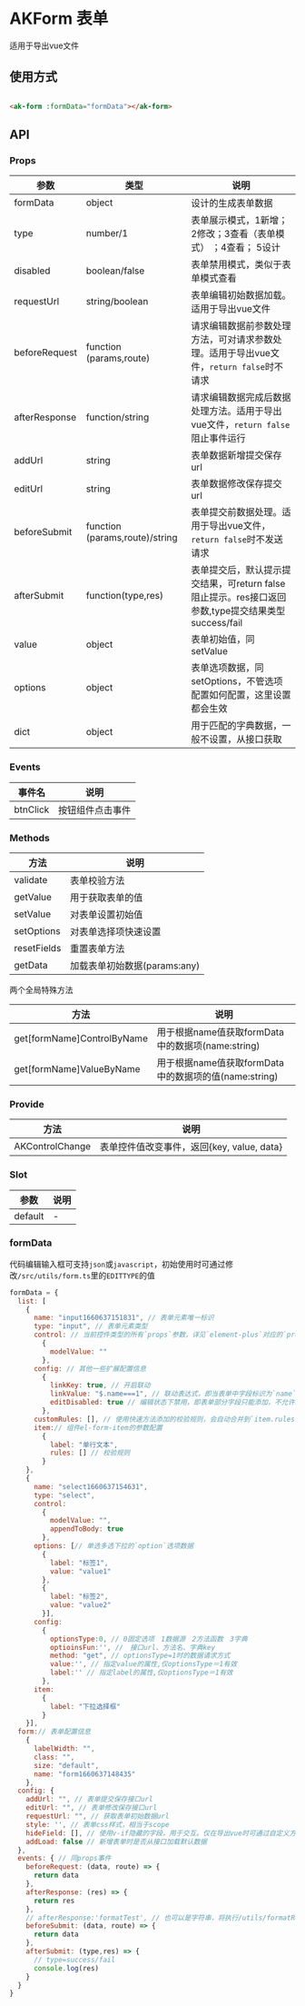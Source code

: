 # AKForm 表单

适用于导出vue文件

## 使用方式

```html

<ak-form :formData="formData"></ak-form>
```

## API

### Props

| 参数            | 类型                             | 说明                                                                |
|---------------|--------------------------------|-------------------------------------------------------------------|
| formData      | object                         | 设计的生成表单数据                                                         |
| type          | number/1                       | 表单展示模式，1新增；2修改；3查看（表单模式） ；4查看； 5设计                                |
| disabled      | boolean/false                  | 表单禁用模式，类似于表单模式查看                                                  |
| requestUrl    | string/boolean                 | 表单编辑初始数据加载。适用于导出vue文件                                             |
| beforeRequest | function (params,route)        | 请求编辑数据前参数处理方法，可对请求参数处理。适用于导出vue文件，`return false`时不请求              |
| afterResponse | function/string                | 请求编辑数据完成后数据处理方法。适用于导出vue文件，`return false`阻止事件运行                   |
| addUrl        | string                         | 表单数据新增提交保存url                                                     |
| editUrl       | string                         | 表单数据修改保存提交url                                                     |
| beforeSubmit  | function (params,route)/string | 表单提交前数据处理。适用于导出vue文件，`return false`时不发送请求                         |
| afterSubmit   | function(type,res)             | 表单提交后，默认提示提交结果，可return false阻止提示。res接口返回参数,type提交结果类型success/fail |
| value         | object                         | 表单初始值，同setValue                                                   |
| options       | object                         | 表单选项数据，同setOptions，不管选项配置如何配置，这里设置都会生效                            |
| dict          | object                         | 用于匹配的字典数据，一般不设置，从接口获取                                             |
### Events
| 事件名      | 说明       |
|----------|----------|
| btnClick | 按钮组件点击事件 |
### Methods

| 方法                         | 说明                                      |
|----------------------------|-----------------------------------------|
| validate                   | 表单校验方法                                  |
| getValue                   | 用于获取表单的值                                |
| setValue                   | 对表单设置初始值                                |
| setOptions                 | 对表单选择项快速设置                              |
| resetFields                | 重置表单方法                                  |
| getData                    | 加载表单初始数据(params:any)                    |

  两个全局特殊方法

| 方法                         | 说明                                      |
|----------------------------|-----------------------------------------|
| get[formName]ControlByName | 用于根据name值获取formData中的数据项(name:string)   |
| get[formName]ValueByName   | 用于根据name值获取formData中的数据项的值(name:string) |

### Provide

| 方法              | 说明                             |
|-----------------|--------------------------------|
| AKControlChange | 表单控件值改变事件，返回{key, value, data} |

### Slot

| 参数      | 说明  |
|---------|-----|
| default | -   |


### formData

代码编辑输入框可支持`json`或`javascript`，初始使用时可通过修改`/src/utils/form.ts`里的`EDITTYPE`的值

```javascript
formData = {
  list: [
    {
      name: "input1660637151831", // 表单元素唯一标识
      type: "input", // 表单元素类型
      control: // 当前控件类型的所有`props`参数，详见`element-plus`对应的`props`参数
        {
          modelValue: ""
        },
      config: // 其他一些扩展配置信息
        {
          linkKey: true, // 开启联动
          linkValue: "$.name===1", // 联动表达式，即当表单中字段标识为`name`的控件值为`1`时，当前控件才显示
          editDisabled: true // 编辑状态下禁用，即表单部分字段只能添加，不允许编辑时可使用此设置
        },
      customRules: [], // 使用快速方法添加的校验规则，会自动合并到`item.rules`
      item:// 组件el-form-item的参数配置
        {
          label: "单行文本",
          rules: [] // 校验规则
        }
    },
    {
      name: "select1660637154631",
      type: "select",
      control:
        {
          modelValue: "",
          appendToBody: true
        },
      options: [// 单选多选下拉的`option`选项数据
        {
          label: "标签1",
          value: "value1"
        },
        {
          label: "标签2",
          value: "value2"
        }],
      config:
        {
          optionsType:0, // 0固定选项　1数据源　2方法函数　3字典
          optioinsFun:'', //　接口url、方法名、字典key
          method: "get", // optionsType=1时的数据请求方式
          value:'', // 指定value的属性,仅optionsType＝1有效
          label:'' // 指定label的属性,仅optionsType＝1有效
        },
      item:
        {
          label: "下拉选择框"
        }
    }],
  form:// 表单配置信息
    {
      labelWidth: "",
      class: "",
      size: "default",
      name: "form1660637148435"
    },
  config: {
    addUrl: "", // 表单提交保存接口url
    editUrl: "", // 表单修改保存接口url
    requestUrl: "", // 获取表单初始数据url
    style: '', // 表单css样式，相当于scope
    hideField: [], // 使用v-if隐藏的字段，用于交互。仅在导出vue时可通过自定义方法修改，组件需设置name值
    addLoad: false // 新增表单时是否从接口加载默认数据
  },
  events: { // 同props事件
    beforeRequest: (data, route) => {
      return data
    },
    afterResponse: (res) => {
      return res
    },
    // afterResponse:'formatTest', // 也可以是字符串，将执行/utils/formatResutl里的方法，值为方法里的key
    beforeSubmit: (data, route) => {
      return data
    },
    afterSubmit: (type,res) => {
      // type=success/fail
      console.log(res)
    }
  }
}
```
